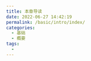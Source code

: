 ```yaml
---
title: 本章导读
date: 2022-06-27 14:42:19
permalink: /basic/intro/index/
categories:
  - 基础
  - 概要
tags:
  - 
---
```


